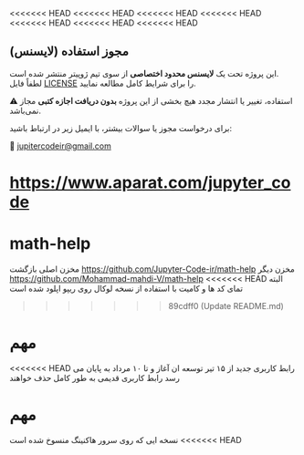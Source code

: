 <<<<<<< HEAD
<<<<<<< HEAD
<<<<<<< HEAD
<<<<<<< HEAD
<<<<<<< HEAD
<<<<<<< HEAD
<<<<<<< HEAD
## مجوز استفاده (لایسنس)

این پروژه تحت یک **لایسنس محدود اختصاصی** از سوی تیم ژوپیتر منتشر شده است.  
لطفاً فایل [LICENSE](./LICENSE) را برای شرایط کامل مطالعه نمایید.

⚠️ استفاده، تغییر یا انتشار مجدد هیچ بخشی از این پروژه **بدون دریافت اجازه کتبی** مجاز نمی‌باشد.

برای درخواست مجوز یا سوالات بیشتر، با ایمیل زیر در ارتباط باشید:

📧 jupitercodeir@gmail.com

https://www.aparat.com/jupyter_code
=======
# math-help
مخزن اصلی بازگشت https://github.com/Jupyter-Code-ir/math-help
مخزن دیگر
https://github.com/Mohammad-mahdi-V/math-help
<<<<<<< HEAD
البته تمای کد ها و کامیت با استفاده از نسخه لوکال روی ریپو اپلود شده است
>>>>>>> 89cdff0 (Update README.md)
# مهم
<<<<<<< HEAD
رابط کاربری جدید از ۱۵ تیر توسعه ان آغاز و تا ۱۰ مرداد به پایان می رسد 
رابط کاربری قدیمی به طور کامل حذف خواهند 

# مهم
نسخه ایی که روی سرور هاکنینگ   منسوخ شده است 
<<<<<<< HEAD

